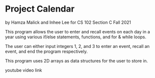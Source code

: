 # Project Calendar

by Hamza Malick and Inhee Lee for CS 102 Section C Fall 2021

This program allows the user to enter and recall events on each day in a year using various if/else statements, functions, and for & while loops.

The user can either input integers 1, 2, and 3 to enter an event, recall an event, and end the program respectively. 

This program uses 2D arrays as data structures for the user to store in. 

youtube video link
